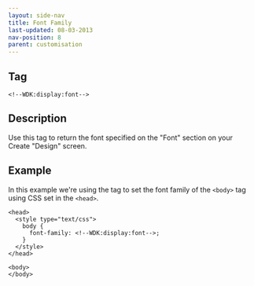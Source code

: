```yaml
---
layout: side-nav
title: Font Family
last-updated: 08-03-2013
nav-position: 8
parent: customisation
---
```


## Tag

`<!--WDK:display:font-->`

## Description

Use this tag to return the font specified on the "Font" section on your Create "Design" screen.

## Example

In this example we're using the tag to set the font family of the `<body>` tag using CSS set in the `<head>`.

~~~
<head>
  <style type="text/css">
    body {
      font-family: <!--WDK:display:font-->;
    }
  </style>
</head>

<body>
</body>
~~~